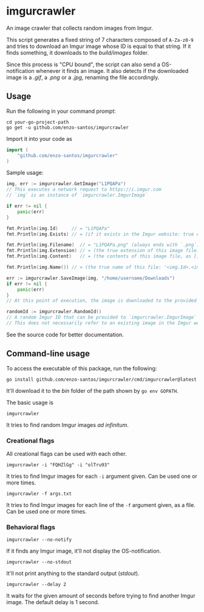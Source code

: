 # imgurcrawler

An image crawler that collects random images from Imgur.

This script generates a fixed string of 7 characters composed of `A-Za-z0-9`
and tries to download an Imgur image whose ID is equal to that string. If it
finds something, it downloads to the *build/images* folder.

Since this process is "CPU bound", the script can also send a OS-notification
whenever it finds an image. It also detects if the downloaded image is
a *.gif*, a *.png* or a *.jpg*, renaming the file accordingly.


## Usage

Run the following in your command prompt:

```shell
cd your-go-project-path
go get -u github.com/enzo-santos/imgurcrawler
```

Import it into your code as

```go
import (
    "github.com/enzo-santos/imgurcrawler"
)
```

Sample usage:

```go
img, err := imgurcrawler.GetImage("L1PQAPa")
// This executes a network request to https://i.imgur.com
// `img` is an instance of `imgurcrawler.ImgurImage`

if err != nil {
    panic(err)
}

fmt.Println(img.Id)     // = "L1PQAPa"
fmt.Println(img.Exists) // = (if it exists in the Imgur website: true or false)

fmt.Println(img.Filename)  // = "L1PQAPa.png" (always ends with `.png`)
fmt.Println(img.Extension) // = (the true extension of this image file: "jpg", "png"...)
fmt.Println(img.Content)   // = (the contents of this image file, as []byte)

fmt.Println(img.Name()) // = (the true name of this file: '<img.Id>.<img.Extension>')

err := imgurcrawler.SaveImage(img, "/home/username/Downloads")
if err != nil {
    panic(err)
} 
// At this point of execution, the image is downloaded to the provided directory

randomId := imgurcrawler.RandomId() 
// A random Imgur ID that can be provided to `imgurcrawler.ImgurImage`
// This does not necessarily refer to an existing image in the Imgur website
```

See the source code for better documentation.


## Command-line usage

To access the executable of this package, run the following:

```shell
go install github.com/enzo-santos/imgurcrawler/cmd/imgurcrawler@latest
```

It'll download it to the *bin* folder of the path shown by `go env GOPATH`.

The basic usage is

```shell
imgurcrawler
```

It tries to find random Imgur images *ad infinitum*.


### Creational flags

All creational flags can be used with each other.

```shell
imgurcrawler -i "FQHZlGg" -i "olTru93"
```

It tries to find Imgur images for each `-i` argument given. Can be used one or
more times.

```shell
imgurcrawler -f args.txt
```

It tries to find Imgur images for each line of the `-f` argument given, as a
file. Can be used one or more times.


### Behavioral flags

```shell
imgurcrawler --no-notify
```

If it finds any Imgur image, it'll not display the OS-notification.

```shell
imgurcrawler --no-stdout
```

It'll not print anything to the standard output (*stdout*).

```shell
imgurcrawler --delay 2
```

It waits for the given amount of seconds before trying to find another Imgur
image. The default delay is 1 second.
